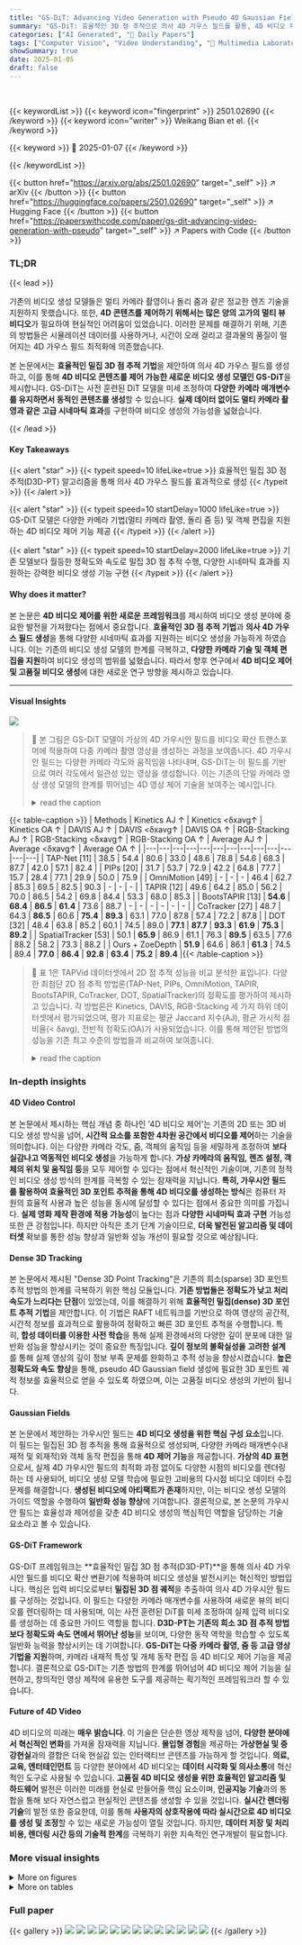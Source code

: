 ```yaml
---
title: "GS-DiT: Advancing Video Generation with Pseudo 4D Gaussian Fields through Efficient Dense 3D Point Tracking"
summary: "GS-DiT: 효율적인 3D 점 추적으로 의사 4D 가우스 필드를 활용, 4D 비디오 제어 가능한 혁신적 비디오 생성 모델"
categories: ["AI Generated", "🤗 Daily Papers"]
tags: ["Computer Vision", "Video Understanding", "🏢 Multimedia Laboratory, The Chinese University of Hong Kong",]
showSummary: true
date: 2025-01-05
draft: false
---
```


<br>

{{< keywordList >}}
{{< keyword icon="fingerprint" >}} 2501.02690 {{< /keyword >}}
{{< keyword icon="writer" >}} Weikang Bian et el. {{< /keyword >}}
 
{{< keyword >}} 🤗 2025-01-07 {{< /keyword >}}
 
{{< /keywordList >}}

{{< button href="https://arxiv.org/abs/2501.02690" target="_self" >}}
↗ arXiv
{{< /button >}}
{{< button href="https://huggingface.co/papers/2501.02690" target="_self" >}}
↗ Hugging Face
{{< /button >}}
{{< button href="https://paperswithcode.com/paper/gs-dit-advancing-video-generation-with-pseudo" target="_self" >}}
↗ Papers with Code
{{< /button >}}




### TL;DR


{{< lead >}}

기존의 비디오 생성 모델들은 멀티 카메라 촬영이나 돌리 줌과 같은 정교한 렌즈 기술을 지원하지 못했습니다.  또한, **4D 콘텐츠를 제어하기 위해서는 많은 양의 고가의 멀티 뷰 비디오**가 필요하여 현실적인 어려움이 있었습니다.  이러한 문제를 해결하기 위해, 기존의 방법들은 시뮬레이션 데이터를 사용하거나, 시간이 오래 걸리고 결과물의 품질이 떨어지는 4D 가우스 필드 최적화에 의존했습니다.

본 논문에서는 **효율적인 밀집 3D 점 추적 기법**을 제안하여 의사 4D 가우스 필드를 생성하고, 이를 통해 **4D 비디오 콘텐츠를 제어 가능한 새로운 비디오 생성 모델인 GS-DiT**을 제시합니다. GS-DiT는 사전 훈련된 DiT 모델을 미세 조정하여 **다양한 카메라 매개변수를 유지하면서 동적인 콘텐츠를 생성**할 수 있습니다.  **실제 데이터 없이도 멀티 카메라 촬영과 같은 고급 시네마틱 효과**를 구현하여 비디오 생성의 가능성을 넓혔습니다.

{{< /lead >}}


#### Key Takeaways

{{< alert "star" >}}
{{< typeit speed=10 lifeLike=true >}} 효율적인 밀집 3D 점 추적(D3D-PT) 알고리즘을 통해 의사 4D 가우스 필드를 효과적으로 생성 {{< /typeit >}}
{{< /alert >}}

{{< alert "star" >}}
{{< typeit speed=10 startDelay=1000 lifeLike=true >}} GS-DiT 모델은 다양한 카메라 기법(멀티 카메라 촬영, 돌리 줌 등) 및 객체 편집을 지원하는 4D 비디오 제어 기능 제공 {{< /typeit >}}
{{< /alert >}}

{{< alert "star" >}}
{{< typeit speed=10 startDelay=2000 lifeLike=true >}} 기존 모델보다 월등한 정확도와 속도로 밀집 3D 점 추적 수행, 다양한 시네마틱 효과를 지원하는 강력한 비디오 생성 기능 구현 {{< /typeit >}}
{{< /alert >}}

#### Why does it matter?
본 논문은 **4D 비디오 제어를 위한 새로운 프레임워크**를 제시하여 비디오 생성 분야에 중요한 발전을 가져왔다는 점에서 중요합니다.  **효율적인 3D 점 추적 기법**과 **의사 4D 가우스 필드 생성**을 통해 다양한 시네마틱 효과를 지원하는 비디오 생성을 가능하게 하였습니다. 이는 기존의 비디오 생성 모델의 한계를 극복하고, **다양한 카메라 기술 및 객체 편집을 지원**하여 비디오 생성의 범위를 넓혔습니다. 따라서 향후 연구에서 **4D 비디오 제어 및 고품질 비디오 생성**에 대한 새로운 연구 방향을 제시하고 있습니다. 

------
#### Visual Insights



![](https://arxiv.org/html/2501.02690/x2.png)

> 🔼 본 그림은 GS-DiT 모델이 가상의 4D 가우시안 필드를 비디오 확산 트랜스포머에 적용하여 다중 카메라 촬영 영상을 생성하는 과정을 보여줍니다.  4D 가우시안 필드는 다양한 카메라 각도와 움직임을 나타내며, GS-DiT는 이 필드를 기반으로 여러 각도에서 일관성 있는 영상을 생성합니다.  이는 기존의 단일 카메라 영상 생성 모델의 한계를 뛰어넘는 4D 영상 제어 기술을 보여주는 예시입니다.
> <details>
> <summary>read the caption</summary>
> Figure 1:  GS-DiT generates multi-camera shooting videos by bringing pseudo 4D Gaussian fields to video diffusion transformers.
> </details>





{{< table-caption >}}
| Methods | Kinetics AJ ↑ | Kinetics <δxavg↑ | Kinetics OA ↑ | DAVIS AJ ↑ | DAVIS <δxavg↑ | DAVIS OA ↑ | RGB-Stacking AJ ↑ | RGB-Stacking <δxavg↑ | RGB-Stacking OA ↑ | Average AJ ↑ | Average <δxavg↑ | Average OA ↑ |
|---|---|---|---|---|---|---|---|---|---|---|---|---|
| TAP-Net [11] | 38.5 | 54.4 | 80.6 | 33.0 | 48.6 | 78.8 | 54.6 | 68.3 | 87.7 | 42.0 | 57.1 | 82.4 |
| PIPs [20] | 31.7 | 53.7 | 72.9 | 42.2 | 64.8 | 77.7 | 15.7 | 28.4 | 77.1 | 29.9 | 50.0 | 75.9 |
| OmniMotion [49] | - | - | - | 46.4 | 62.7 | 85.3 | 69.5 | 82.5 | 90.3 | - | - | - |
| TAPIR [12] | 49.6 | 64.2 | 85.0 | 56.2 | 70.0 | 86.5 | 54.2 | 69.8 | 84.4 | 53.3 | 68.0 | 85.3 |
| BootsTAPIR [13] | **54.6** | **68.4** | **86.5** | **61.4** | 73.6 | 88.7 | - | - | - | - | - | - |
| CoTracker [27] | 48.7 | 64.3 | **86.5** | 60.6 | **75.4** | **89.3** | 63.1 | 77.0 | 87.8 | 57.4 | 72.2 | 87.8 |
| DOT [32] | 48.4 | 63.8 | 85.2 | 60.1 | 74.5 | 89.0 | **77.1** | **87.7** | **93.3** | **61.9** | **75.3** | **89.2** |
| SpatialTracker [53] | 50.1 | **65.9** | 86.9 | 61.1 | 76.3 | **89.5** | 63.5 | 77.6 | 88.2 | 58.2 | 73.3 | 88.2 |
| Ours + ZoeDepth | **51.9** | 64.6 | 86.1 | **61.3** | 74.5 | 89.4 | **77.0** | **86.4** | **92.8** | **63.4** | **75.2** | **89.4** |{{< /table-caption >}}

> 🔼 표 1은 TAPVid 데이터셋에서 2D 점 추적 성능을 비교 분석한 표입니다.  다양한 최첨단 2D 점 추적 방법론(TAP-Net, PIPs, OmniMotion, TAPIR, BootsTAPIR, CoTracker, DOT, SpatialTracker)의 정확도를 평가하여 제시하고 있습니다.  각 방법론은 Kinetics, DAVIS, RGB-Stacking 세 가지 하위 데이터셋에서 평가되었으며, 평가 지표로는 평균 Jaccard 지수(AJ), 평균 가시적 점 비율(< δavg), 전반적 정확도(OA)가 사용되었습니다. 이를 통해 제안된 방법의 성능을 기존 최고 수준의 방법들과 비교하여 보여줍니다.
> <details>
> <summary>read the caption</summary>
> Table 1: Comparison of 2D point tracking on TAPVid.
> </details>





### In-depth insights


#### 4D Video Control
본 논문에서 제시하는 핵심 개념 중 하나인 '4D 비디오 제어'는 기존의 2D 또는 3D 비디오 생성 방식을 넘어, **시간적 요소를 포함한 4차원 공간에서 비디오를 제어**하는 기술을 의미합니다. 이는 다양한 카메라 각도, 줌, 객체의 움직임 등을 세밀하게 조정하여 **보다 실감나고 역동적인 비디오 생성**을 가능하게 합니다.  **가상 카메라의 움직임, 렌즈 설정, 객체의 위치 및 움직임 등**을 모두 제어할 수 있다는 점에서 혁신적인 기술이며, 기존의 정적인 비디오 생성 방식의 한계를 극복할 수 있는 잠재력을 지닙니다.  **특히, 가우시안 필드를 활용하여 효율적인 3D 포인트 추적을 통해 4D 비디오를 생성하는 방식**은 컴퓨터 자원의 효율적 사용과 높은 성능을 동시에 달성할 수 있다는 점에서 중요한 의미를 가집니다.  **실제 영화 제작 환경에 적용 가능성**이 높다는 점과 **다양한 시네마틱 효과 구현** 가능성 또한 큰 강점입니다.  하지만 아직은 초기 단계 기술이므로, **더욱 발전된 알고리즘 및 데이터셋** 확보를 통한 성능 향상과 일반화 성능 개선이 필요할 것으로 예상됩니다.

#### Dense 3D Tracking
본 논문에서 제시된 "Dense 3D Point Tracking"은 기존의 희소(sparse) 3D 포인트 추적 방법의 한계를 극복하기 위한 핵심 모듈입니다. **기존 방법들은 정확도가 낮고 처리 속도가 느리다는 단점**이 있었는데, 이를 해결하기 위해 **효율적인 밀집(dense) 3D 포인트 추적 기법**을 제안합니다. 이 기법은 RAFT 네트워크를 기반으로 하여 영상의 공간적, 시간적 정보를 효과적으로 활용하여 정확하고 빠른 3D 포인트 추적을 수행합니다. 특히, **합성 데이터를 이용한 사전 학습**을 통해 실제 환경에서의 다양한 깊이 분포에 대한 일반화 성능을 향상시키는 것이 중요한 특징입니다.  **깊이 정보의 불확실성을 고려한 설계**를 통해 실제 영상의 깊이 정보 부족 문제를 완화하고 추적 성능을 향상시켰습니다.  **높은 정확도와 속도 향상**을 통해, pseudo 4D Gaussian field 생성에 필요한 3D 포인트 궤적 정보를 효율적으로 얻을 수 있도록 하였으며, 이는 고품질 비디오 생성의 기반이 됩니다.

#### Gaussian Fields
본 논문에서 제안하는 가우시안 필드는 **4D 비디오 생성을 위한 핵심 구성 요소**입니다.  이 필드는 밀집된 3D 점 추적을 통해 효율적으로 생성되며, 다양한 카메라 매개변수(내재적 및 외재적)와 객체 동작 편집을 통해 **4D 제어 기능**을 제공합니다.  **가상의 4D 표현**으로서, 실제 4D 가우시안 필드의 최적화 과정 없이도 다양한 시점의 비디오를 렌더링하는 데 사용되어, 비디오 생성 모델 학습에 필요한 고비용의 다시점 비디오 데이터 수집 문제를 해결합니다.  **생성된 비디오에 아티팩트가 존재**하지만, 이는 비디오 생성 모델의 가이드 역할을 수행하여 **일반화 성능 향상**에 기여합니다.  결론적으로, 본 논문의 가우시안 필드는 효율성과 제어성을 갖춘 4D 비디오 생성의 핵심적인 역할을 담당하는 기술 요소라고 볼 수 있습니다.

#### GS-DiT Framework
GS-DiT 프레임워크는 **효율적인 밀집 3D 점 추적(D3D-PT)**을 통해 의사 4D 가우시안 필드를 비디오 확산 변환기에 적용하여 비디오 생성을 발전시키는 혁신적인 방법입니다.  핵심은 입력 비디오로부터 **밀집된 3D 점 궤적**을 추출하여 의사 4D 가우시안 필드를 구성하는 것입니다.  이 필드는 다양한 카메라 매개변수를 사용하여 새로운 뷰의 비디오를 렌더링하는 데 사용되며, 이는 사전 훈련된 DiT를 미세 조정하여 실제 입력 비디오를 생성하는 데 중요한 가이드 역할을 합니다. **D3D-PT는 기존의 희소 3D 점 추적 방법보다 정확도와 속도 면에서 뛰어난 성능**을 보이며, 다양한 동작 역학을 학습할 수 있도록 일반화 능력을 향상시키는 데 기여합니다.  **GS-DiT는 다중 카메라 촬영, 줌 등 고급 영상 기법을 지원**하며, 카메라 내재적 특성 및 개체 동작 편집 등 4D 비디오 제어 기능을 제공합니다.  결론적으로 GS-DiT는 기존 방법의 한계를 뛰어넘어 4D 비디오 제어 기능을 실현하고, 창의적인 영상 제작에 유용한 도구를 제공하는 획기적인 프레임워크라 할 수 있습니다.

#### Future of 4D Video
4D 비디오의 미래는 **매우 밝습니다**.  이 기술은 단순한 영상 제작을 넘어, **다양한 분야에서 혁신적인 변화**를 가져올 잠재력을 지닙니다.  **몰입형 경험**을 제공하는 **가상현실 및 증강현실**과의 결합은 더욱 현실감 있는 인터랙티브 콘텐츠를 가능하게 할 것입니다.  **의료, 교육, 엔터테인먼트** 등 다양한 분야에서 4D 비디오는 **데이터 시각화 및 의사소통**에 혁신적인 도구로 사용될 수 있습니다.  **고품질 4D 비디오 생성을 위한 효율적인 알고리즘 및 하드웨어** 발전은 이러한 미래를 현실로 만들어줄 핵심 요소이며, **인공지능 기술**과의 통합을 통해 보다 자연스럽고 현실적인 콘텐츠를 생성할 수 있을 것입니다. **실시간 렌더링 기술**의 발전 또한 중요한데, 이를 통해 **사용자의 상호작용에 따라 실시간으로 4D 비디오를 생성 및 조정**할 수 있는 새로운 가능성이 열릴 것입니다.  하지만, **데이터 저장 및 처리 비용, 렌더링 시간 등의 기술적 한계**를 극복하기 위한 지속적인 연구개발이 필요합니다.


### More visual insights

<details>
<summary>More on figures
</summary>


![](https://arxiv.org/html/2501.02690/x3.png)

> 🔼 그림 2는 GS-DiT의 개요를 보여줍니다. 훈련 단계에서는 밀집 3D 점 추적을 통해 입력 비디오에서 의사 4D 가우시안 필드를 생성합니다. GS-DiT는 의사 4D 가우시안 필드에서 렌더링된 비디오에 의해 안내되어 원본 비디오를 생성하는 것을 학습합니다. 추론 단계에서는 밀집 3D 점 추적, 깊이 맵의 직접 상향 또는 4D 가우시안 필드 최적화를 통해 의사 4D 가우시안 필드를 생성할 수 있습니다. 가우시안 필드를 편집하고 예약된 카메라 내재 및 외재를 사용하여 렌더링하면 다양한 시네마틱 효과를 얻을 수 있습니다.
> <details>
> <summary>read the caption</summary>
> Figure 2: An overview of GS-DiT. In the training stage, we build a pseudo 4D Gaussian field from an input video via dense 3D point tracking. Our GS-DiT learns to generate the original video guided by the video rendered from the pseudo 4D Gaussian field. In the inference stage, we can build the pseudo 4D Gaussian via dense 3D point tracking, directly lifting the depth map, or optimizing a 4D Gaussian field. Editing and rendering the Gaussian field with scheduled camera intrinsic and extrinsic bring various cinematic effects.
> </details>



![](https://arxiv.org/html/2501.02690/x4.png)

> 🔼 이 그림은 GS-DiT의 신경망 아키텍처를 보여줍니다. GS-DiT는 의사 4D 가우시안 필드로부터 렌더링된 비디오를 조건으로 하여 비디오를 생성합니다.  구체적으로, 3D VAE 인코더는 입력 비디오 프레임을 잠재 특징으로 압축하고, 이 잠재 특징은 노이즈가 추가된 후 학습 가능한 DiT 모델에 공급됩니다.  결과적으로 DiT는 의사 4D 가우시안 필드로부터 생성된 렌더링된 비디오에 조건을 맞춰 비디오를 생성합니다.
> <details>
> <summary>read the caption</summary>
> Figure 3: The neural network architecture of GS-DiT. GS-DiT generates video conditioned on the video rendered from our pseudo 4D Gaussian field.
> </details>



![](https://arxiv.org/html/2501.02690/x5.png)

> 🔼 그림 4는 카메라 제어를 통한 동기화된 비디오 생성에 대한 정성적 비교를 보여줍니다. (a)와 (b)는 입력 비디오의 첫 번째와 마지막 프레임이고, (c)는 카메라 궤적 시각화입니다. (d), (e), (f)는 GS-DiT, GCD, MonST3R을 사용하여 생성된 비디오의 마지막 프레임을 보여줍니다. 이 그림은 각 모델이 다양한 카메라 궤적을 얼마나 잘 처리하는지, 그리고 생성된 비디오의 시각적 품질을 비교하여 보여줍니다.
> <details>
> <summary>read the caption</summary>
> Figure 4: Qualitative comparison of synchronized video generation with camera control. (a)(b) are the first and last frame of the input video. (c) is the camera trajectory visualization. (d)(e)(f) are the last frame of the video generated by our GS-DiT, GCD, and MonST3R.
> </details>



![](https://arxiv.org/html/2501.02690/x6.png)

> 🔼 그림 5는 4D 제어를 사용한 비디오 생성 결과를 보여줍니다. (a)는 돌리 줌 효과를, (b)는 선풍기 날개의 회전 효과를 보여줍니다.  (a)에서는 카메라가 객체에 접근하거나 멀어짐에 따라 시점이 변화하는 돌리 줌 효과가, (b)에서는 선풍기 날개가 회전하는 동안 카메라 시점이 일정하게 유지되는 장면이 나타납니다. 이는 GS-DiT 모델이 카메라 내재적 및 외재적 매개변수, 그리고 객체의 움직임까지 제어할 수 있음을 시각적으로 보여줍니다.
> <details>
> <summary>read the caption</summary>
> Figure 5: Video generation with 4D control. (a) presents the dolly zoom effects and (b) rotates the body of the fan.
> </details>



![](https://arxiv.org/html/2501.02690/x7.png)

> 🔼 그림 A1은 비디오 인페인팅과의 비교 결과를 보여줍니다. (a)는 입력 프레임, (b)는 GS-DiT에 의해 생성된 비디오 프레임, (c)와 (d)는 각각 Inpainting-A와 Inpainting-B에 의해 생성된 비디오 프레임을 나타냅니다. GS-DiT는 훼손된 영역을 더 잘 복원하고 자연스러운 결과를 생성하지만, Inpainting-A와 Inpainting-B는 훼손된 부분을 제대로 복원하지 못하고 흐릿한 결과를 보입니다. 이는 GS-DiT의 우수성을 보여주는 결과입니다.
> <details>
> <summary>read the caption</summary>
> Figure A1: Comparison with video inpainting. (a) is the input frame. (b) is the video frame generated by our GS-DiT. (c) and (d) are the video frames generated by Inpainting-A and Inpainting-B.
> </details>



![](https://arxiv.org/html/2501.02690/x8.png)

> 🔼 그림 A2는 본 논문의 3.1절 Dense 3D Point Tracking 에서 제시된 3D 포인트 추적을 위한 네트워크 구조 중 MotionEnc_flow의 구조를 보여줍니다.  이 부분은 이전 단계의 흐름(flow) 정보와 가시성(visibility), 그리고 잘려진 상관관계 정보(cropped correlation information)를 이용하여 동작 특징(motion feature)을 추출하는 모듈입니다.  다양한 합성곱 연산(convolution)과 ReLU 활성화 함수를 통해 입력된 정보들을 처리하고 최종적으로 흐름 업데이트(flow update)를 위한 정보를 생성합니다.  그림은 각 레이어의 크기와 필터 개수 등 세부적인 구조 정보를 제공합니다.
> <details>
> <summary>read the caption</summary>
> Figure A2: The structure of M⁢o⁢t⁢i⁢o⁢n⁢E⁢n⁢cf⁢l⁢o⁢w𝑀𝑜𝑡𝑖𝑜𝑛𝐸𝑛subscript𝑐𝑓𝑙𝑜𝑤{MotionEnc_{flow}}italic_M italic_o italic_t italic_i italic_o italic_n italic_E italic_n italic_c start_POSTSUBSCRIPT italic_f italic_l italic_o italic_w end_POSTSUBSCRIPT.
> </details>



![](https://arxiv.org/html/2501.02690/x9.png)

> 🔼 그림 A3은 D3D-PT(Dense 3D Point Tracking) 알고리즘에서 흐름(flow) 업데이트를 예측하는 데 사용되는 FlowHead 네트워크의 구조를 보여줍니다.  FlowHead는 ConvGRU flow(반복형 디코더)에서 출력된 특징 맵(feature map)을 입력받아 잔차 흐름(residual flow)을 예측합니다.  구체적으로는 컨볼루션 레이어(Conv3x3) 여러 개를 사용하며, 각 레이어는 활성화 함수 ReLU를 사용합니다. 최종적으로 1x1 컨볼루션 레이어를 통해 잔차 흐름을 출력합니다. 이 그림은 FlowHead의 계층적 구조와 각 레이어의 크기를 시각적으로 보여줍니다.
> <details>
> <summary>read the caption</summary>
> Figure A3: The structure of F⁢l⁢o⁢w⁢H⁢e⁢a⁢d𝐹𝑙𝑜𝑤𝐻𝑒𝑎𝑑{FlowHead}italic_F italic_l italic_o italic_w italic_H italic_e italic_a italic_d.
> </details>



![](https://arxiv.org/html/2501.02690/x10.png)

> 🔼 그림 A4는 논문의 부록 A절, D3D-PT에 대한 자세한 설명에서 보여주는 VisHead의 구조를 보여줍니다. VisHead는 RAFT 네트워크의 일부로, 입력으로 움직임 특징(motion feature)을 받아 시각적 가시성(visibility) 업데이트를 예측하는 역할을 합니다. 그림은 VisHead를 구성하는 합성곱 계층(convolutional layer)들의 연결 구조와 채널 수를 보여줍니다. 이를 통해 가시성 예측의 과정을 자세히 이해할 수 있습니다.
> <details>
> <summary>read the caption</summary>
> Figure A4: The structure of V⁢i⁢s⁢H⁢e⁢a⁢d𝑉𝑖𝑠𝐻𝑒𝑎𝑑{VisHead}italic_V italic_i italic_s italic_H italic_e italic_a italic_d.
> </details>



</details>




<details>
<summary>More on tables
</summary>


{{< table-caption >}}
| Methods | Aria 3D-AJ ↑ | Aria APD ↑ | Aria OA ↑ | DriveTrack 3D-AJ ↑ | DriveTrack APD ↑ | DriveTrack OA ↑ | PStudio 3D-AJ ↑ | PStudio APD ↑ | PStudio OA ↑ | Average 3D-AJ ↑ | Average APD ↑ | Average OA ↑ |
|---|---|---|---|---|---|---|---|---|---|---|---|---|
| BootsTAPIR [13] + ZoeDepth [4] | 8.6 | 14.5 | 86.9 | 5.1 | 8.7 | 83.5 | 10.2 | 17.7 | 82.0 | 8.0 | 13.6 | 84.1 |
| SpatialTracker [53] | 9.2 | 15.1 | 89.9 | 5.8 | 10.2 | 82.0 | 9.8 | 17.7 | 78.4 | 8.3 | 14.3 | 83.4 |
| Ours + ZoeDepth [4] | 10.0 | 16.1 | 90.0 | 7.2 | 12.0 | 81.1 | 9.8 | 17.3 | 80.5 | 9.0 | 15.1 | 83.9 |
| Ours + Depth Anything V2 [54] | 14.5 | 21.9 | 90.0 | 8.6 | 13.8 | 81.1 | 11.3 | 19.4 | 80.5 | 11.4 | 18.3 | 83.9 |
| Ours + UniDepth V2 [37] | 15.0 | 22.2 | 90.0 | 11.6 | 18.1 | 81.1 | 6.6 | 12.2 | 80.5 | 11.0 | 17.5 | 83.9 |{{< /table-caption >}}
> 🔼 표 2는 TAPVid-3D 데이터셋의 minival 분할에 대해 수행된 3D 점 추적 성능 비교 결과를 보여줍니다.  BootsTAPIR + ZoeDepth, SpatialTracker, 그리고 본 논문에서 제안하는 방법(Ours + ZoeDepth, Ours + Depth Anything V2, Ours + UniDepth V2) 세 가지 방법의 3D 점 추적 정확도를 Aria, DriveTrack, PStudio 세 가지 트랙에서 평가하여 3D-AJ, APD, OA 지표를 비교 분석한 결과를 나타냅니다.  3D-AJ는 3D 점 추적 정확도와 가시성을 종합적으로 고려한 지표이고, APD는 평균 거리 오차, OA는 가시성을 나타냅니다.
> <details>
> <summary>read the caption</summary>
> Table 2: Comparison of 3D point tracking on TAPVid-3D minival split.
> </details>

{{< table-caption >}}
| Methods | DAVIS PSNR ↑ | DAVIS SSIM ↑ | DAVIS LPIPS ↓ | Sora PSNR ↑ | Sora SSIM ↑ | Sora LPIPS ↓ | Pixabay PSNR ↑ | Pixabay SSIM ↑ | Pixabay LPIPS ↓ |
|---|---|---|---|---|---|---|---|---|---| 
| MonST3R | 14.12 | 0.59 | 0.31 | 15.32 | 0.59 | 0.30 | 19.78 | 0.74 | 0.22 |
| GCD | 15.04 | 0.41 | 0.48 | 11.96 | 0.32 | 0.52 | 13.71 | 0.42 | 0.50 |
| Ours | **19.18** | **0.60** | **0.23** | **17.92** | **0.60** | **0.20** | **22.66** | 0.73 | **0.15** |{{< /table-caption >}}
> 🔼 표 3은 다양한 멀티 촬영 비디오 생성 모델들의 화질을 비교한 표입니다.  PSNR, SSIM, LPIPS 세 가지 지표를 사용하여 DAVIS, Sora, Pixabay 세 가지 데이터셋에서 모델들의 성능을 평가하였습니다.  각 지표는 이미지의 화질을 다양한 측면에서 정량적으로 측정하며, 높을수록 좋은 화질을 나타냅니다.  이 표는 GS-DiT 모델의 화질이 기존 모델들보다 우수함을 보여줍니다.
> <details>
> <summary>read the caption</summary>
> Table 3: Comparison of the multi-shooting video generation quality.
> </details>

{{< table-caption >}}
| Methods | DAVIS |  |  |  |
|---|---|---|---|---|
| AJ ↑ | &lt;{
δ}^{x}_{avg}
↑ | OA ↑ |  |  |
| RGB-RAFT (DOT) [32] | 60.1 | 74.5 | 89.0 |  |
| RGBD-RAFT | 55.7 | 71.6 | 86.7 |  |
| D3D-PT (Ours) | **63.4** | **75.2** | **89.4** |  |{{< /table-caption >}}
> 🔼 표 A1은 DAVIS 데이터셋에서 수행된 D3D-PT(Dense 3D Point Tracking) ablation study 결과를 보여줍니다.  RGB-RAFT(DOT)는 기준 모델로, RAFT를 이용한 2D point tracking을 수행합니다. RGBD-RAFT는 RAFT에 RGB-D 정보를 추가하여 3D point tracking을 수행하는 모델입니다. 마지막으로 제안된 D3D-PT는 depth 정보를 느슨하게 결합하여 3D point tracking 정확도를 높인 모델입니다.  세 가지 모델의 AJ(Average Jaccard), < δavg, OA(Occlusion Accuracy) 지표를 비교하여 D3D-PT의 성능 우수성을 보여줍니다.
> <details>
> <summary>read the caption</summary>
> Table A1: Ablation Study on DAVIS.
> </details>

</details>




### Full paper

{{< gallery >}}
<img src="paper_images/1.png" class="grid-w50 md:grid-w33 xl:grid-w25" />
<img src="paper_images/2.png" class="grid-w50 md:grid-w33 xl:grid-w25" />
<img src="paper_images/3.png" class="grid-w50 md:grid-w33 xl:grid-w25" />
<img src="paper_images/4.png" class="grid-w50 md:grid-w33 xl:grid-w25" />
<img src="paper_images/5.png" class="grid-w50 md:grid-w33 xl:grid-w25" />
<img src="paper_images/6.png" class="grid-w50 md:grid-w33 xl:grid-w25" />
<img src="paper_images/7.png" class="grid-w50 md:grid-w33 xl:grid-w25" />
<img src="paper_images/8.png" class="grid-w50 md:grid-w33 xl:grid-w25" />
<img src="paper_images/9.png" class="grid-w50 md:grid-w33 xl:grid-w25" />
<img src="paper_images/10.png" class="grid-w50 md:grid-w33 xl:grid-w25" />
<img src="paper_images/11.png" class="grid-w50 md:grid-w33 xl:grid-w25" />
<img src="paper_images/12.png" class="grid-w50 md:grid-w33 xl:grid-w25" />
<img src="paper_images/13.png" class="grid-w50 md:grid-w33 xl:grid-w25" />
{{< /gallery >}}